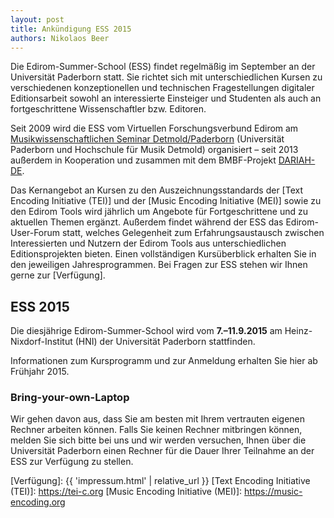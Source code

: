 ```yaml
---
layout: post 
title: Ankündigung ESS 2015 
authors: Nikolaos Beer
---
```


Die Edirom-Summer-School (ESS) findet regelmäßig im September an der Universität
Paderborn statt. Sie richtet sich mit unterschiedlichen Kursen zu verschiedenen
konzeptionellen und technischen Fragestellungen digitaler Editionsarbeit sowohl
an interessierte Einsteiger und Studenten als auch an fortgeschrittene
Wissenschaftler bzw. Editoren.

Seit 2009 wird die ESS vom Virtuellen Forschungsverbund Edirom
am [Musikwissenschaftlichen Seminar Detmold/Paderborn] (Universität Paderborn
und Hochschule für Musik Detmold) organisiert – seit 2013 außerdem in
Kooperation und zusammen mit dem BMBF-Projekt [DARIAH-DE].

Das Kernangebot an Kursen zu den Auszeichnungsstandards der [Text Encoding
Initiative (TEI)] und der [Music Encoding Initiative (MEI)] sowie zu den Edirom
Tools wird jährlich um Angebote für Fortgeschrittene und zu aktuellen Themen
ergänzt. Außerdem findet während der ESS das Edirom-User-Forum statt, welches
Gelegenheit zum Erfahrungsaustausch zwischen Interessierten und Nutzern der
Edirom Tools aus unterschiedlichen Editionsprojekten bieten. Einen vollständigen
Kursüberblick erhalten Sie in den jeweiligen Jahresprogrammen. Bei Fragen zur
ESS stehen wir Ihnen gerne zur [Verfügung].

## ESS 2015

Die diesjährige Edirom-Summer-School wird vom **7.–11.9.2015** am
Heinz-Nixdorf-Institut (HNI) der Universität Paderborn stattfinden.

Informationen zum Kursprogramm und zur Anmeldung erhalten Sie hier ab Frühjahr
2015.

### Bring-your-own-Laptop

Wir gehen davon aus, dass Sie am besten mit Ihrem vertrauten eigenen Rechner
arbeiten können. Falls Sie keinen Rechner mitbringen können, melden Sie sich
bitte bei uns und wir werden versuchen, Ihnen über die Universität Paderborn
einen Rechner für die Dauer Ihrer Teilnahme an der ESS zur Verfügung zu stellen.

[Musikwissenschaftlichen Seminar Detmold/Paderborn]: https://www.muwi-detmold-paderborn.de
[DARIAH-DE]: https://de.dariah.eu
[Verfügung]: {{ 'impressum.html' | relative_url }}
[Text Encoding Initiative (TEI)]: https://tei-c.org
[Music Encoding Initiative (MEI)]: https://music-encoding.org
